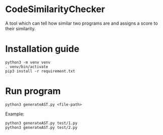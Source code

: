 # CodeSimilarityChecker
A tool which can tell how similar two programs are and assigns a score to their similarity.

# Installation guide
    python3 -m venv venv
    . venv/bin/activate
    pip3 install -r requirement.txt

# Run program
    python3 generateAST.py <file-path>

Example:
    
    python3 generateAST.py test/1.py
    python3 generateAST.py test/2.py
